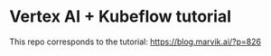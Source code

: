 # Vertex AI + Kubeflow tutorial

This repo corresponds to the tutorial: https://blog.marvik.ai/?p=826